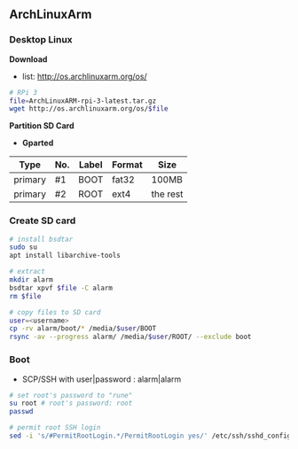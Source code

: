 ArchLinuxArm
---

### Desktop Linux

**Download**
- list: http://os.archlinuxarm.org/os/
```sh
# RPi 3
file=ArchLinuxARM-rpi-3-latest.tar.gz
wget http://os.archlinuxarm.org/os/$file
```

**Partition SD Card**
- **Gparted**

| Type    | No. | Label | Format | Size     |
|---------|-----|-------|--------|----------|
| primary | #1  | BOOT  | fat32  | 100MB    |
| primary | #2  | ROOT  | ext4   | the rest |

### Create SD card
```sh
# install bsdtar
sudo su
apt install libarchive-tools

# extract
mkdir alarm
bsdtar xpvf $file -C alarm
rm $file

# copy files to SD card
user=<username>
cp -rv alarm/boot/* /media/$user/BOOT
rsync -av --progress alarm/ /media/$user/ROOT/ --exclude boot
```
### Boot
- SCP/SSH with user|password : alarm|alarm
```sh
# set root's password to "rune"
su root # root's password: root
passwd

# permit root SSH login
sed -i 's/#PermitRootLogin.*/PermitRootLogin yes/' /etc/ssh/sshd_config
```
